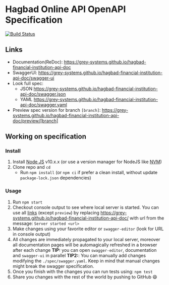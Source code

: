 # Hagbad Online API OpenAPI Specification

[![Build Status](https://travis-ci.org/grey-systems/hagbad-financial-institution-api-doc.svg?branch=master)](https://travis-ci.org/grey-systems/hagbad-financial-institution-api-doc)

## Links

- Documentation(ReDoc): https://grey-systems.github.io/hagbad-financial-institution-api-doc
- SwaggerUI: https://grey-systems.github.io/hagbad-financial-institution-api-doc/swagger-ui
- Look full spec:
  - JSON https://grey-systems.github.io/hagbad-financial-institution-api-doc/swagger.json
  - YAML https://grey-systems.github.io/hagbad-financial-institution-api-doc/swagger.yaml
- Preview spec version for branch `[branch]`: https://grey-systems.github.io/hagbad-financial-institution-api-doc/preview/[branch]

## Working on specification

### Install

1.  Install [Node JS](https://nodejs.org/) v10.x.x (or use a version manager for NodeJS like [NVM](https://github.com/nvm-sh/nvm))
2.  Clone repo and `cd`
    - Run `npm install` (or `npm ci` if prefer a clean install, without update `package-lock.json` dependencies)

### Usage

1.  Run `npm start`
2.  Checkout console output to see where local server is started. You can use all [links](#links) (except `preview`) by replacing https://grey-systems.github.io/hagbad-financial-institution-api-doc/ with url from the message: `Server started <url>`
3.  Make changes using your favorite editor or `swagger-editor` (look for URL in console output)
4.  All changes are immediately propagated to your local server, moreover all documentation pages will be automagically refreshed in a browser after each change
    **TIP:** you can open `swagger-editor`, documentation and `swagger-ui` in parallel
    **TIP2:**: You can manually add changes modifying the `./spec/swagger.yaml`. Keep in mind that manual changes might break the swagger specification.
5.  Once you finish with the changes you can run tests using: `npm test`
6.  Share you changes with the rest of the world by pushing to GitHub :smile:
